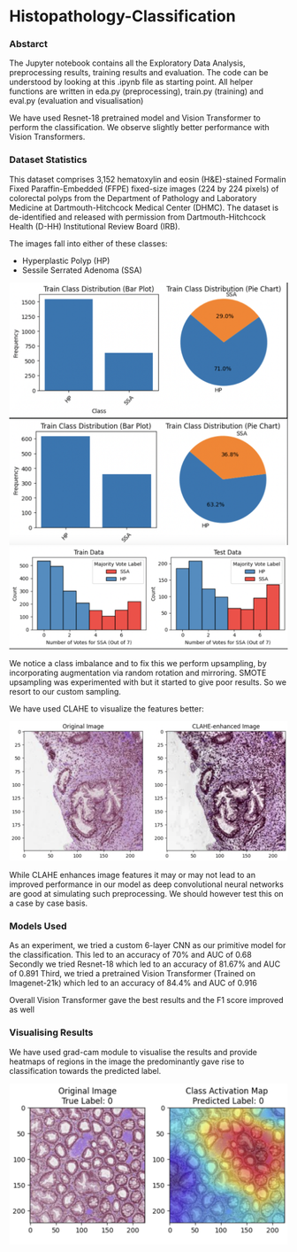 # Histopathology-Classification


### Abstarct
The Jupyter notebook contains all the Exploratory Data Analysis, preprocessing results, training results and evaluation. The code can be understood by looking at this .ipynb file as starting point. All helper functions are written in eda.py (preprocessing), train.py (training) and eval.py (evaluation and visualisation)

We have used Resnet-18 pretrained model and Vision Transformer to perform the classification. We observe slightly better performance with Vision Transformers.

### Dataset Statistics

This dataset comprises 3,152 hematoxylin and eosin (H&E)-stained Formalin Fixed Paraffin-Embedded (FFPE) fixed-size images (224 by 224 pixels) of colorectal polyps from the Department of Pathology and Laboratory Medicine at Dartmouth-Hitchcock Medical Center (DHMC). The dataset is de-identified and released with permission from Dartmouth-Hitchcock Health (D-HH) Institutional Review Board (IRB). 

The images fall into either of these classes:

- Hyperplastic Polyp (HP)
- Sessile Serrated Adenoma (SSA)

<img src="images/EDA1.png" alt="Thumbnails" width="600"/>
<img src="images/EDA2.png" alt="Thumbnails" width="600"/>

We notice a class imbalance and to fix this we perform upsampling, by incorporating augmentation via random rotation and mirroring. SMOTE upsampling was experimented with but it started to give poor results. So we resort to our custom sampling.

We have used CLAHE to visualize the features better:

<img src="images/EDA3.png" alt="Thumbnails" width="600"/>

While CLAHE enhances image features it may or may not lead to an improved performance in our model as deep convolutional neural networks are good at simulating such preprocessing. We should however test this on a case by case basis.

### Models Used
As an experiment, we tried a custom 6-layer CNN as our primitive model for the classification. This led to an accuracy of 70% and AUC of 0.68
Secondly we tried Resnet-18 which led to an accuracy of 81.67% and AUC of 0.891
Third, we tried a pretrained Vision Transformer (Trained on Imagenet-21k) which led to an accuracy of 84.4% and AUC of 0.916

Overall Vision Transformer gave the best results and the F1 score improved as well

### Visualising Results
We have used grad-cam module to visualise the results and provide heatmaps of regions in the image the predominantly gave rise to classification towards the predicted label.

<img src="images/RESULT1.png" alt="Thumbnails" width="600"/>

